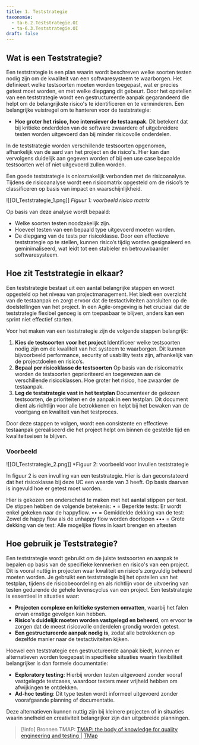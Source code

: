 ```yaml
---
title: 1. Teststrategie
taxonomie:
  - ta-6.2.Teststrategie.OI
  - ta-6.3.Teststrategie.OI
draft: false
---
```


## Wat is een Teststrategie?
Een teststrategie is een plan waarin wordt beschreven welke soorten testen nodig zijn om de kwaliteit van een softwaresysteem te waarborgen. Het definieert welke testsoorten moeten worden toegepast, wat er precies getest moet worden, en met welke diepgang dit gebeurt. Door het opstellen van een teststrategie wordt een gestructureerde aanpak gegarandeerd die helpt om de belangrijkste risico's te identificeren en te verminderen. Een belangrijke vuistregel om te hanteren voor de teststrategie:
- **Hoe groter het risico, hoe intensiever de testaanpak**. Dit betekent dat bij kritieke onderdelen van de software zwaardere of uitgebreidere testen worden uitgevoerd dan bij minder risicovolle onderdelen.

In de teststrategie worden verschillende testsoorten opgenomen, afhankelijk van de aard van het project en de risico's. Hier kan dan vervolgens duidelijk aan gegeven worden of bij een use case bepaalde testsoorten wel of niet uitgevoerd zullen worden.

Een goede teststrategie is onlosmakelijk verbonden met de risicoanalyse. Tijdens de risicoanalyse wordt een risicomatrix opgesteld om de risico’s te classificeren op basis van impact en waarschijnlijkheid. 

![[OI_Teststrategie_1.png]]
*Figuur 1: voorbeeld risico matrix*

Op basis van deze analyse wordt bepaald:
- Welke soorten testen noodzakelijk zijn.
- Hoeveel testen van een bepaald type uitgevoerd moeten worden.
- De diepgang van de tests per risicoklasse.
Door een effectieve teststrategie op te stellen, kunnen risico’s tijdig worden gesignaleerd en geminimaliseerd, wat leidt tot een stabieler en betrouwbaarder softwaresysteem.

## Hoe zit Teststrategie in elkaar?
Een teststrategie bestaat uit een aantal belangrijke stappen en wordt opgesteld op het niveau van projectmanagement. Het biedt een overzicht van de testaanpak en zorgt ervoor dat de testactiviteiten aansluiten op de doelstellingen van het project. In een Agile-omgeving is het cruciaal dat de teststrategie flexibel genoeg is om toepasbaar te blijven, anders kan een sprint niet effectief starten.

Voor het maken van een teststrategie zijn de volgende stappen belangrijk:
1. **Kies de testsoorten voor het project** Identificeer welke testsoorten nodig zijn om de kwaliteit van het systeem te waarborgen. Dit kunnen bijvoorbeeld performance, security of usability tests zijn, afhankelijk van de projectdoelen en risico’s.
2. **Bepaal per risicoklasse de testsoorten** Op basis van de risicomatrix worden de testsoorten geprioriteerd en toegewezen aan de verschillende risicoklassen. Hoe groter het risico, hoe zwaarder de testaanpak.
3. **Leg de teststrategie vast in het testplan** Documenteer de gekozen testsoorten, de prioriteiten en de aanpak in een testplan. Dit document dient als richtlijn voor alle betrokkenen en helpt bij het bewaken van de voortgang en kwaliteit van het testproces.

Door deze stappen te volgen, wordt een consistente en effectieve testaanpak gerealiseerd die het project helpt om binnen de gestelde tijd en kwaliteitseisen te blijven.
### Voorbeeld

![[OI_Teststrategie_2.png]]
*Figuur 2: voorbeeld voor invullen teststrategie

In figuur 2 is een invulling van een teststrategie. Hier is dan geconstateerd dat het risicoklasse bij deze UC een waarde van 3 heeft. Op basis daarvan is ingevuld hoe er getest moet worden.

Hier is gekozen om onderscheid te maken met het aantal stippen per test. De stippen hebben de volgende betekenis:
• = Beperkte tests: Er wordt enkel gekeken naar de happyflow.
•• = Gemiddelde dekking van de test: Zowel de happy flow als de unhappy flow worden doorlopen
••• = Grote dekking van de test: Alle mogelijke flows in kaart brengen en aftesten

## Hoe gebruik je Teststrategie?
Een teststrategie wordt gebruikt om de juiste testsoorten en aanpak te bepalen op basis van de specifieke kenmerken en risico's van een project. Dit is vooral nuttig in projecten waar kwaliteit en risico's zorgvuldig beheerd moeten worden. Je gebruikt een teststrategie bij het opstellen van het testplan, tijdens de risicobeoordeling en als richtlijn voor de uitvoering van testen gedurende de gehele levenscyclus van een project. Een teststrategie is essentieel in situaties waar:
- **Projecten complexe en kritieke systemen omvatten**, waarbij het falen ervan ernstige gevolgen kan hebben.
- **Risico's duidelijk moeten worden vastgelegd en beheerd**, om ervoor te zorgen dat de meest risicovolle onderdelen grondig worden getest.
- **Een gestructureerde aanpak nodig is**, zodat alle betrokkenen op dezelfde manier naar de testactiviteiten kijken.

Hoewel een teststrategie een gestructureerde aanpak biedt, kunnen er alternatieven worden toegepast in specifieke situaties waarin flexibiliteit belangrijker is dan formele documentatie:
- **Exploratory testing**: Hierbij worden testen uitgevoerd zonder vooraf vastgelegde testcases, waardoor testers meer vrijheid hebben om afwijkingen te ontdekken.
- **Ad-hoc testing**: Dit type testen wordt informeel uitgevoerd zonder voorafgaande planning of documentatie.

Deze alternatieven kunnen nuttig zijn bij kleinere projecten of in situaties waarin snelheid en creativiteit belangrijker zijn dan uitgebreide planningen.

> [!info] Bronnen
> TMAP: [TMAP: the body of knowledge for quality engineering and testing |](https://www.tmap.net/) [TMap](https://www.tmap.net/) 

